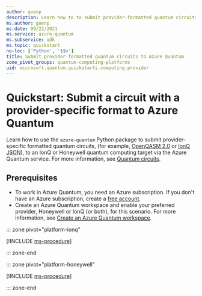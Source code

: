 ```yaml
---
author: guenp
description: Learn how to to submit provider-formatted quantum circuits with OpenQASM and IonQ JSON to the Azure Quantum service.
ms.author: guenp
ms.date: 09/22/2021
ms.service: azure-quantum
ms.subservice: qdk
ms.topic: quickstart
no-loc: ['Python', '$$v']
title: Submit provider-formatted quantum circuits to Azure Quantum
zone_pivot_groups: quantum-computing-platforms
uid: microsoft.quantum.quickstarts.computing.provider
--- 
```


# Quickstart: Submit a circuit with a provider-specific format to Azure Quantum

Learn how to use the `azure-quantum` Python package to submit provider-specific formatted quantum circuits, (for example, [OpenQASM 2.0](https://github.com/Qiskit/openqasm/tree/OpenQASM2.x) or [IonQ JSON](https://docs.ionq.com/#tag/quantum_programs)), to an IonQ or Honeywell quantum computing target via the Azure Quantum service. For more information, see [Quantum circuits](xref:microsoft.quantum.concepts.circuits).

## Prerequisites

- To work in Azure Quantum, you need an Azure subscription. If you don't have an Azure subscription, create a [free account](https://azure.microsoft.com/free/).
- Create an Azure Quantum workspace and enable your preferred provider, Honeywell or IonQ (or both), for this scenario. For more information, see [Create an Azure Quantum workspace](xref:microsoft.quantum.how-to.workspace).

::: zone pivot="platform-ionq"

[!INCLUDE [ms-procedure](includes/quickstart-provider-include-ionq.md)]

::: zone-end

::: zone pivot="platform-honeywell"

[!INCLUDE [ms-procedure](includes/quickstart-provider-include-honeywell.md)]

::: zone-end


